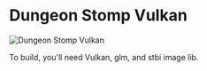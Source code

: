 # Dungeon Stomp Vulkan

![Dungeon Stomp Vulkan](../main/Textures/screenshotvulkan.jpg)

To build, you'll need Vulkan, glm, and stbi image lib.



